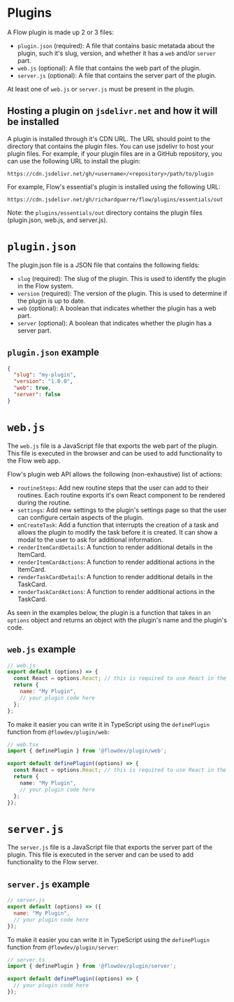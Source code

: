 # Plugins

A Flow plugin is made up 2 or 3 files:
- `plugin.json` (required): A file that contains basic metatada about the plugin, such it's slug, version, and whether it has a `web` and/or `server` part.
- `web.js` (optional): A file that contains the web part of the plugin.
- `server.js` (optional): A file that contains the server part of the plugin.

At least one of `web.js` or `server.js` must be present in the plugin.

## Hosting a plugin on `jsdelivr.net` and how it will be installed

A plugin is installed through it's CDN URL. The URL should point to the directory that contains the plugin files. You can use jsdelivr to host your plugin files. For example, if your plugin files are in a GitHub repository, you can use the following URL to install the plugin:

```
https://cdn.jsdelivr.net/gh/<username>/<repository>/path/to/plugin
```

For example, Flow's essential's plugin is installed using the following URL:

```
https://cdn.jsdelivr.net/gh/richardguerre/flow/plugins/essentials/out
```

Note: the `plugins/essentials/out` directory contains the plugin files (plugin.json, web.js, and server.js).

# `plugin.json`

The plugin.json file is a JSON file that contains the following fields:
- `slug` (required): The slug of the plugin. This is used to identify the plugin in the Flow system.
- `version` (required): The version of the plugin. This is used to determine if the plugin is up to date.
- `web` (optional): A boolean that indicates whether the plugin has a web part.
- `server` (optional): A boolean that indicates whether the plugin has a server part.

## `plugin.json` example

```json
{
  "slug": "my-plugin",
  "version": "1.0.0",
  "web": true,
  "server": false
}
```

# `web.js`

The `web.js` file is a JavaScript file that exports the web part of the plugin. This file is executed in the browser and can be used to add functionality to the Flow web app.

Flow's plugin web API allows the following (non-exhaustive) list of actions:
- `routineSteps`: Add new routine steps that the user can add to their routines. Each routine exports it's own React component to be rendered during the routine.
- `settings`: Add new settings to the plugin's settings page so that the user can configure certain aspects of the plugin.
- `onCreateTask`: Add a function that interrupts the creation of a task and allows the plugin to modify the task before it is created. It can show a modal to the user to ask for additional information.
- `renderItemCardDetails`: A function to render additional details in the ItemCard.
- `renderItemCardActions`: A function to render additional actions in the ItemCard.
- `renderTaskCardDetails`: A function to render additional details in the TaskCard.
- `renderTaskCardActions`: A function to render additional actions in the TaskCard.

As seen in the examples below, the plugin is a function that takes in an `options` object and returns an object with the plugin's name and the plugin's code.

## `web.js` example

```javascript
// web.js
export default (options) => {
  const React = options.React; // this is required to use React in the plugin
  return {
    name: "My Plugin",
    // your plugin code here
  };
};
```

To make it easier you can write it in TypeScript using the `definePlugin` function from `@flowdev/plugin/web`: 

```typescript
// web.tsx
import { definePlugin } from '@flowdev/plugin/web';

export default definePlugin((options) => {
  const React = options.React; // this is required to use React in the plugin
  return {
    name: "My Plugin",
    // your plugin code here
  };
});
```

# `server.js`

The `server.js` file is a JavaScript file that exports the server part of the plugin. This file is executed in the server and can be used to add functionality to the Flow server.

## `server.js` example

```javascript
// server.js
export default (options) => ({
  name: "My Plugin",
  // your plugin code here
});
```

To make it easier you can write it in TypeScript using the `definePlugin` function from `@flowdev/plugin/server`: 

```typescript
// server.ts
import { definePlugin } from '@flowdev/plugin/server';

export default definePlugin((options) => {
  // your plugin code here
});
```
